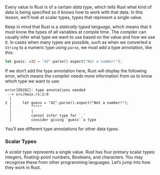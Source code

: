 

Every value in Rust is of a certain _data type_, which tells Rust what kind of data is being specified so it knows how to work with that data. In this lesson, we’ll look at scalar types, types that represent a single value.

Keep in mind that Rust is a _statically typed language_, which means that it must know the types of all variables at compile time. The compiler can usually infer what type we want to use based on the value and how we use it. In cases when many types are possible, such as when we converted a `String` to a numeric type using `parse`, we must add a type annotation, like this:

```rust
let guess: u32 = "42".parse().expect("Not a number!");
```

If we don’t add the type annotation here, Rust will display the following error, which means the compiler needs more information from us to know which type we want to use:

```text
error[E0282]: type annotations needed
 --> src/main.rs:2:9
  |
2 |     let guess = "42".parse().expect("Not a number!");
  |         ^^^^^
  |         |
  |         cannot infer type for `_`
  |         consider giving `guess` a type
```

You’ll see different type annotations for other data types.

### Scalar Types

A _scalar_ type represents a single value. Rust has four primary scalar types: integers, floating-point numbers, Booleans, and characters. You may recognize these from other programming languages. Let’s jump into how they work in Rust.